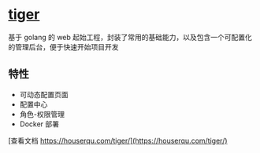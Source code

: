 # [tiger](https://houserqu.com/tiger/)

基于 golang 的 web 起始工程，封装了常用的基础能力，以及包含一个可配置化的管理后台，便于快速开始项目开发

## 特性

- 可动态配置页面
- 配置中心
- 角色-权限管理
- Docker 部署

[查看文档 https://houserqu.com/tiger/](https://houserqu.com/tiger/)